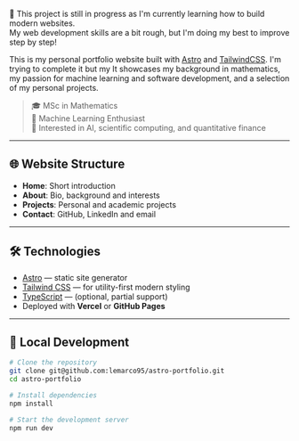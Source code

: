 


🚧 This project is still in progress as I'm currently learning how to build modern websites.  
My web development skills are a bit rough, but I'm doing my best to improve step by step!


This is my personal portfolio website built with [Astro](https://astro.build/) and [TailwindCSS](https://tailwindcss.com/). I'm trying to complete it but my 
It showcases my background in mathematics, my passion for machine learning and software development, and a selection of my personal projects.

> 🎓 MSc in Mathematics  
> 🤖 Machine Learning Enthusiast  
> 🧠 Interested in AI, scientific computing, and quantitative finance

---

## 🌐 Website Structure

- **Home**: Short introduction
- **About**: Bio, background and interests
- **Projects**: Personal and academic projects
- **Contact**: GitHub, LinkedIn and email

---

## 🛠️ Technologies

- [Astro](https://astro.build/) — static site generator
- [Tailwind CSS](https://tailwindcss.com/) — for utility-first modern styling
- [TypeScript](https://www.typescriptlang.org/) — (optional, partial support)
- Deployed with **Vercel** or **GitHub Pages**

---

## 🚀 Local Development

```bash
# Clone the repository
git clone git@github.com:lemarco95/astro-portfolio.git
cd astro-portfolio

# Install dependencies
npm install

# Start the development server
npm run dev

